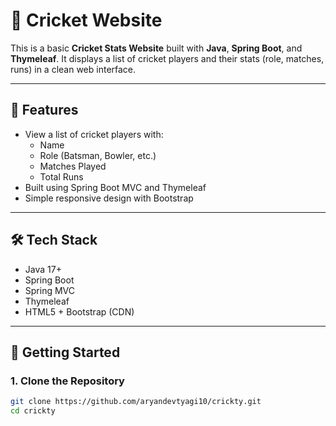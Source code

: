 # 🏏 Cricket Website

This is a basic **Cricket Stats Website** built with **Java**, **Spring Boot**, and **Thymeleaf**. It displays a list of cricket players and their stats (role, matches, runs) in a clean web interface.

---

## 🌟 Features

- View a list of cricket players with:
  - Name
  - Role (Batsman, Bowler, etc.)
  - Matches Played
  - Total Runs
- Built using Spring Boot MVC and Thymeleaf
- Simple responsive design with Bootstrap

---

## 🛠️ Tech Stack

- Java 17+
- Spring Boot
- Spring MVC
- Thymeleaf
- HTML5 + Bootstrap (CDN)

---

## 🚀 Getting Started

### 1. Clone the Repository

```bash
git clone https://github.com/aryandevtyagi10/crickty.git
cd crickty
